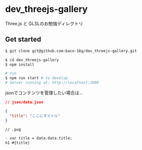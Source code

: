 # dev_threejs-gallery

Three.js と GLSLのお勉強ディレクトリ

## Get started

```bash
$ git clone git@github.com:baco-16g/dev_threejs-gallery.git

$ cd dev_threejs-gallery
$ npm install
```

```bash
# run
$ npm run start # to develop
# Server running at: http://localhost:3000

```

jsonでコンテンツを管理したい場合は...

```json
// json/data.json

{
  "title": "ここにタイトル"
}
```
```html
// .pug

- var title = data.data.title;
h1 #{title}
```
